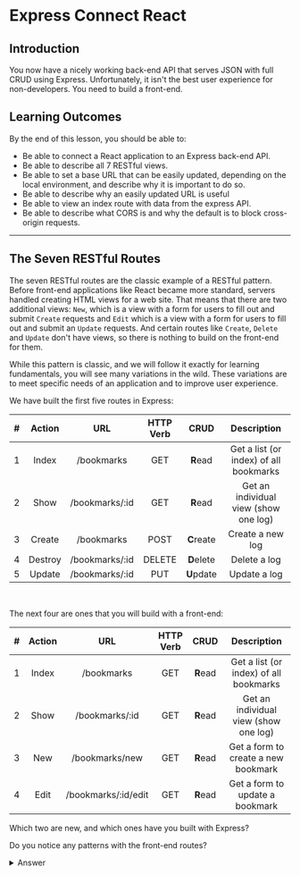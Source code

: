 # Express Connect React

## Introduction

You now have a nicely working back-end API that serves JSON with full CRUD using Express. Unfortunately, it isn't the best user experience for non-developers. You need to build a front-end.

## Learning Outcomes

By the end of this lesson, you should be able to:

- Be able to connect a React application to an Express back-end API.
- Be able to describe all 7 RESTful views.
- Be able to set a base URL that can be easily updated, depending on the local environment, and describe why it is important to do so.
- Be able to describe why an easily updated URL is useful
- Be able to view an index route with data from the express API.
- Be able to describe what CORS is and why the default is to block cross-origin requests.

---

## The Seven RESTful Routes

The seven RESTful routes are the classic example of a RESTful pattern. Before front-end applications like React became more standard, servers handled creating HTML views for a web site. That means that there are two additional views: `New`, which is a view with a form for users to fill out and submit `Create` requests and `Edit` which is a view with a form for users to fill out and submit an `Update` requests. And certain routes like `Create`, `Delete` and `Update` don't have views, so there is nothing to build on the front-end for them.

While this pattern is classic, and we will follow it exactly for learning fundamentals, you will see many variations in the wild. These variations are to meet specific needs of an application and to improve user experience.

We have built the first five routes in Express:

|  #  | Action  |      URL       | HTTP Verb |    CRUD    |              Description               |
| :-: | :-----: | :------------: | :-------: | :--------: | :------------------------------------: |
|  1  |  Index  |   /bookmarks   |    GET    |  **R**ead  | Get a list (or index) of all bookmarks |
|  2  |  Show   | /bookmarks/:id |    GET    |  **R**ead  | Get an individual view (show one log)  |
|  3  | Create  |   /bookmarks   |   POST    | **C**reate |            Create a new log            |
|  4  | Destroy | /bookmarks/:id |  DELETE   | **D**elete |              Delete a log              |
|  5  | Update  | /bookmarks/:id |    PUT    | **U**pdate |              Update a log              |

<br />

The next four are ones that you will build with a front-end:

|  #  | Action |         URL         | HTTP Verb |   CRUD   |              Description               |
| :-: | :----: | :-----------------: | :-------: | :------: | :------------------------------------: |
|  1  | Index  |     /bookmarks      |    GET    | **R**ead | Get a list (or index) of all bookmarks |
|  2  |  Show  |   /bookmarks/:id    |    GET    | **R**ead | Get an individual view (show one log)  |
|  3  |  New   |   /bookmarks/new    |    GET    | **R**ead |  Get a form to create a new bookmark   |
|  4  |  Edit  | /bookmarks/:id/edit |    GET    | **R**ead |    Get a form to update a bookmark     |

Which two are new, and which ones have you built with Express?

Do you notice any patterns with the front-end routes?

<details><summary>Answer</summary>

All the front-end routes are GET requests that are meant to read data.

There are no POST, PUT, or DELETE routes.

</details>
